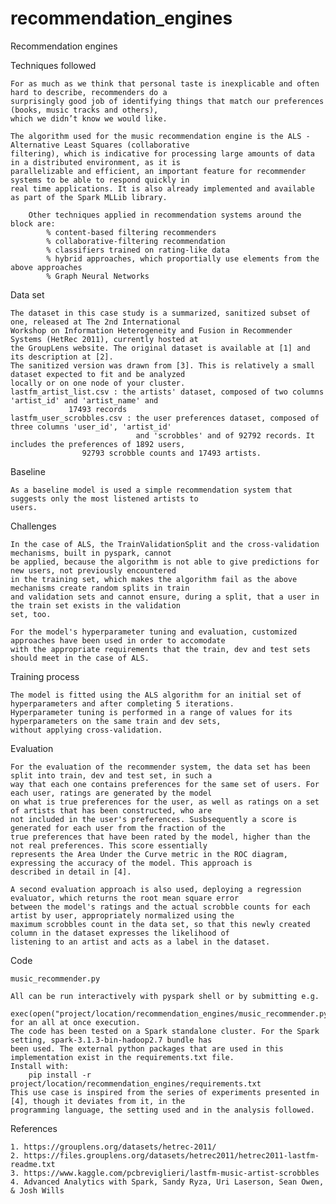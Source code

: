 # recommendation_engines

Recommendation engines
    
 
 
Techniques followed

	For as much as we think that personal taste is inexplicable and often hard to describe, recommenders do a
	surprisingly good job of identifying things that match our preferences (books, music tracks and others),
	which we didn’t know we would like.
	
	The algorithm used for the music recommendation engine is the ALS - Alternative Least Squares (collaborative
	filtering), which is indicative for processing large amounts of data in a distributed environment, as it is
	parallelizable and efficient, an important feature for recommender systems to be able to respond quickly in 
	real time applications. It is also already implemented and available as part of the Spark MLLib library.

    	Other techniques applied in recommendation systems around the block are:
        	% content-based filtering recommenders
        	% collaborative-filtering recommendation
        	% classifiers trained on rating-like data
        	% hybrid approaches, which proportially use elements from the above approaches
        	% Graph Neural Networks
	


Data set
   
   	The dataset in this case study is a summarized, sanitized subset of one, released at The 2nd International
	Workshop on Information Heterogeneity and Fusion in Recommender Systems (HetRec 2011), currently hosted at
	the GroupLens website. The original dataset is available at [1] and its description at [2].
	The sanitized version was drawn from [3]. This is relatively a small dataset expected to fit and be analyzed 
	locally or on one node of your cluster.
	lastfm_artist_list.csv : the artists' dataset, composed of two columns 'artist_id' and 'artist_name' and
				 17493 records					 
	lastfm_user_scrobbles.csv : the user preferences dataset, composed of three columns 'user_id', 'artist_id' 
	                            and 'scrobbles' and of 92792 records. It includes the preferences of 1892 users,
				    92793 scrobble counts and 17493 artists.
    
	

Baseline
	
	As a baseline model is used a simple recommendation system that suggests only the most listened artists to 
	users.	
	
	
	
Challenges
	
	In the case of ALS, the TrainValidationSplit and the cross-validation mechanisms, built in pyspark, cannot 
	be applied, because the algorithm is not able to give predictions for new users, not previously encountered
	in the training set, which makes the algorithm fail as the above mechanisms create random splits in train 
	and validation sets and cannot ensure, during a split, that a user in the train set exists in the validation
	set, too. 
	
	For the model's hyperparameter tuning and evaluation, customized approaches have been used in order to accomodate
	with the appropriate requirements that the train, dev and test sets should meet in the case of ALS. 	
     
	 

Training process
    
	The model is fitted using the ALS algorithm for an initial set of hyperparameters and after completing 5 iterations.
	Hyperparameter tuning is performed in a range of values for its hyperparameters on the same train and dev sets, 
	without applying cross-validation.
	
   	

Evaluation

	For the evaluation of the recommender system, the data set has been split into train, dev and test set, in such a
	way that each one contains preferences for the same set of users. For each user, ratings are generated by the model
	on what is true preferences for the user, as well as ratings on a set of artists that has been constructed, who are 
	not included in the user's preferences. Susbsequently a score is generated for each user from the fraction of the 
	true preferences that have been rated by the model, higher than the not real preferences. This score essentially 
	represents the Area Under the Curve metric in the ROC diagram, expressing the accuracy of the model. This approach is
	described in detail in [4].
	
	A second evaluation approach is also used, deploying a regression evaluator, which returns the root mean square error 
	between the model's ratings and the actual scrobble counts for each artist by user, appropriately normalized using the 
	maximum scrobbles count in the data set, so that this newly created column in the dataset expresses the likelihood of 
	listening to an artist and acts as a label in the dataset.
    
    
 
Code

	music_recommender.py
   
   	All can be run interactively with pyspark shell or by submitting e.g. 
       	    exec(open("project/location/recommendation_engines/music_recommender.py").read()) for an all at once execution.
	The code has been tested on a Spark standalone cluster. For the Spark setting, spark-3.1.3-bin-hadoop2.7 bundle has 
	been used. The external python packages that are used in this implementation exist in the requirements.txt file. 
	Install with: 
		pip install -r project/location/recommendation_engines/requirements.txt
	This use case is inspired from the series of experiments presented in [4], though it deviates from it, in the
	programming language, the setting used and in the analysis followed.
   


References

	1. https://grouplens.org/datasets/hetrec-2011/
	2. https://files.grouplens.org/datasets/hetrec2011/hetrec2011-lastfm-readme.txt
	3. https://www.kaggle.com/pcbreviglieri/lastfm-music-artist-scrobbles
	4. Advanced Analytics with Spark, Sandy Ryza, Uri Laserson, Sean Owen, & Josh Wills
	
